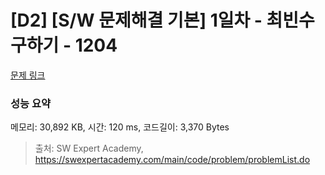 # [D2] [S/W 문제해결 기본] 1일차 - 최빈수 구하기 - 1204 

[문제 링크](https://swexpertacademy.com/main/code/problem/problemDetail.do?contestProbId=AV13zo1KAAACFAYh) 

### 성능 요약

메모리: 30,892 KB, 시간: 120 ms, 코드길이: 3,370 Bytes



> 출처: SW Expert Academy, https://swexpertacademy.com/main/code/problem/problemList.do